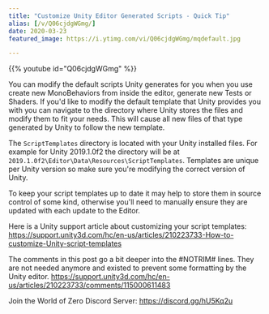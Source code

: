 ```yaml
---
title: "Customize Unity Editor Generated Scripts - Quick Tip"
alias: [/v/Q06cjdgWGmg/]
date: 2020-03-23
featured_image: https://i.ytimg.com/vi/Q06cjdgWGmg/mqdefault.jpg

---
```


{{% youtube id="Q06cjdgWGmg" %}}

You can modify the default scripts Unity generates for you when you use create new MonoBehaviors from inside the editor, generate new Tests or Shaders. If you'd like to modify the default template that Unity provides you with you can navigate to the directory where Unity stores the files and modify them to fit your needs. This will cause all new files of that type generated by Unity to follow the new template.

The `ScriptTemplates` directory is located with your Unity installed files. For example for Unity 2019.1.0f2 the directory will be at `2019.1.0f2\Editor\Data\Resources\ScriptTemplates`. Templates are unique per Unity version so make sure you're modifying the correct version of Unity.

To keep your script templates up to date it may help to store them in source control of some kind, otherwise you'll need to manually ensure they are updated with each update to the Editor.

Here is a Unity support article about customizing your script templates: https://support.unity3d.com/hc/en-us/articles/210223733-How-to-customize-Unity-script-templates

The comments in this post go a bit deeper into the #NOTRIM# lines. They are not needed anymore and existed to prevent some formatting by the Unity editor. https://support.unity3d.com/hc/en-us/articles/210223733/comments/115000611483

Join the World of Zero Discord Server: https://discord.gg/hU5Kq2u